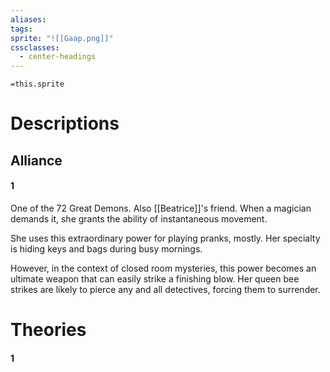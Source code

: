 ```yaml
---
aliases: 
tags: 
sprite: "![[Gaap.png]]"
cssclasses:
  - center-headings
---
```


`=this.sprite`
# Descriptions


## Alliance
#### 1
One of the 72 Great Demons. Also [[Beatrice]]'s friend. When a magician demands it, she grants the ability of instantaneous movement.

She uses this extraordinary power for playing pranks, mostly. Her specialty is hiding keys and bags during busy mornings.

However, in the context of closed room mysteries, this power becomes an ultimate weapon that can easily strike a finishing blow. Her queen bee strikes are likely to pierce any and all detectives, forcing them to surrender.
# Theories
#### 1